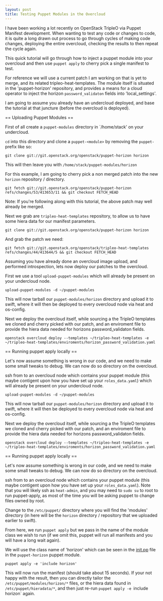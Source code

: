 ```yaml
---
layout: post
title: Testing Puppet Modules in the Overcloud
---
```


I have been working a lot recently on OpenStack TripleO via Puppet Manifest
development. When wanting to test any code or changes to code, it is quite
a long drawn out process to go through cycles of making code changes, deploying
the entire overcloud, checking the results to then repeat the cycle again.

This quick tutorial will go through how to inject a puppet module into your
overcloud and then use `puppet apply` to cherry pick a single manifest to test.

For reference we will use a current patch I am working on that is yet to merge,
and its related tripleo-heat-templates. The module itself is situated in the
'puppet-horizon' repository, and provides a means for a cloud operator to inject
the horizon `password_validaton` fields into 'local_settings'.

I am going to assume you already have an undercloud deployed, and base the
tutorial at that juncture (before the overcloud is deployed).

== Uploading Puppet Modules ==

First of all create a `puppet-modules` directory in `/home/stack' on your
undercloud.

`cd` into this directory and clone a `puppet-<module>` by removing the
`puppet-` prefix like so:

```
git clone git://git.openstack.org/openstack/puppet-horizon horizon
```

This will then leave you with `/home/stack/puppet-modules/horizon`

For this example, I am going to cherry pick a non merged patch into the new
`horizon` repository / directory.

```
git fetch git://git.openstack.org/openstack/puppet-horizon refs/changes/53/413653/11 && git checkout FETCH_HEAD
```

Note: If you're following along with this tutorial, the above patch may well
already be merged.

Next we grab are `tripleo-heat-templates` repository, to allow us to have some
hiera data for our manifest parameters.

```
git clone git://git.openstack.org/openstack/puppet-horizon horizon
```

And grab the patch we need:

```
git fetch git://git.openstack.org/openstack/tripleo-heat-templates refs/changes/44/413644/5 && git checkout FETCH_HEAD
```

Assuming you have already done an overcloud image upload, and performed
introspection, lets now deploy our patches to the overcloud.

First we use a tool `upload-puppet-modules` which will already be present on
your undercloud node.

```
upload-puppet-modules -d ~/puppet-modules
```

This will now tarball our `puppet-modules/horizon` directory and upload it to
swift, where it will then be deployed to every overcloud node via heat and
os-config.

Next we deploy the overcloud itself, while sourcing a the TripleO templates we
cloned and cherry picked with our patch, and an enviroment file to provide the
hiera data needed for horizons password_validaton fields.

```
openstack overcloud deploy --templates ~/tripleo-heat-templates -e
~/tripleo-heat-templates/enviroments/horizon_password_validation.yaml
```

== Running puppet apply locally ==

Let's now assume something is wrong in our code, and we need to make some small
tweaks to debug. We can now do so directory on the overcloud.

ssh from to an overcloud node which contains your puppet module (this maybe
contigent upon how you have set up your `roles_data.yaml`) which will already be
present on your undercloud node.

```
upload-puppet-modules -d ~/puppet-modules
```

This will now tarball our `puppet-modules/horizon` directory and upload it to
swift, where it will then be deployed to every overcloud node via heat and
os-config.

Next we deploy the overcloud itself, while sourcing a the TripleO templates we
cloned and cherry picked with our patch, and an enviroment file to provide the
hiera data needed for horizons password_validaton fields.

```
openstack overcloud deploy --templates ~/tripleo-heat-templates -e
~/tripleo-heat-templates/enviroments/horizon_password_validation.yaml
```

== Running puppet apply locally ==

Let's now assume something is wrong in our code, and we need to make some small
tweaks to debug. We can now do so directory on the overcloud.

ssh from to an overcloud node which contains your puppet module (this maybe
contigent upon how you have set up your `roles_data.yaml`). Note that you will
likely ssh as `heat-admin`, and you may need to `sudo su` to root to run
puppet-apply, as most of the time you will be asking puppet to change files
owned by root.

Change to the `/etc/puppet/` directory where you will find the 'modules'
directory (in here will be the `horizon` directory / repository that we uploaded
earlier to swift).

From here, we run `puppet apply` but we pass in the name of the module class we
wish to run (if we omit this, puppet will run all manifests and you will have
a long wait again).

We will use the class name of 'horizon' which can be seen in the [init.pp](https://github.com/openstack/puppet-horizon/blob/master/manifests/init.pp#L387) file in the `puppet-horizon` puppet module. 

```
puppet apply -e 'include horizon'
```

This will now run the manifest (should take about 15 seconds). If your not happy with the result, then you can directly tailor the `/etc/puppet/modules/horizon/*` files, or the hiera data found in `/etc/puppet/hieradata/*`, and then just re-run `puppet apply -e `include horizon` again.
